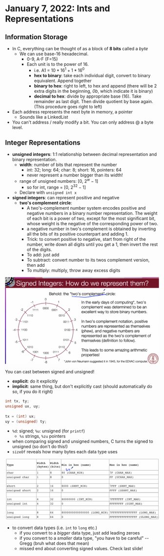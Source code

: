 # January 7, 2022: Ints and Representations

## Information Storage

- In C, everything can be thought of as a block of **8 bits** called a *byte*
  - We can use base-16 hexadecimal.
    - 0-9, A-F (F=15)
    - Each unit is to the power of 16.
      - i.e. A1 = $10*16^1+1*16^0$
      - **hex to binary**: take each individual digit, convert to binary equivalent. Append together
      - **binary to hex**: right to left, to hex and append (there will be 2 extra digits in the beginning, *0b*, which indicate it is binary)
      - **decimal to hex**: divide by appropriate base (16). Take remainder as last digit. Then divide quotient by base again. (This procedure goes right to left)
- Each address represents the next byte in memory, a pointer
  - Sounds like a LinkedList
- You can't address / really modify a bit. You can only address @ a byte level.

## Integer Representations

- **unsigned integers**: 1:1 relationship between decimal representation and binary representation.
  - **width**: number of bits that represent the number
    - int: 32; long: 64; char: 8; short: 16, pointers: 64
    - never represent a number bigger than its width!
  - range of unsigned numbers: [0, $2^w-1$]
    - so for int, range = [0, $2^32-1$]
  - Declare with `unsigned int x`
- **signed integers**: can represent positive and negative
  - **two's complement circle**:
    - A two's-complement number system encodes positive and negative numbers in a binary number representation. The weight of each bit is a power of two, except for the most significant bit, whose weight is the negative of the corresponding power of two.
    - a negative number in two's complement is obtained by inverting all the bits of its positive counterpart and adding 1.
    - Trick: to convert positive to negative, start from right of the number, write down all digits until you get a 1, then invert the rest of the digits.
    - To add: just add
    - To subtract: convert number to its twos complement version, then add
    - To multiply: multiply, throw away excess digits

![Two's Complement Circle. If the first bit is 0, it's negative.](twoscomplement.png)

You can cast between signed and unsigned!

- **explicit**: do it explicitly
- **implicit**: same thing, but don't explicitly cast (should automatically do so, if you do it right)

```c
int tx, ty;
unsigned ux, uy;

tx = (int) ux;
uy = (unsigned) ty;
```

- `%d`: signed; `%u`: unsigned (for `printf`)
  - `%s` strings, `%zu` pointers
- when comparing signed and unsigned numbers, C turns the signed to unsigned (so don't do this!)
- `sizeOf` reveals how many bytes each data type uses

![Because we now know how bit patterns for integers works, we can figure out the maximum and minimum values, designated by INT MAX, UINT MAX, INT MIN, (etc.), which are defined in limits.h](minmaxvalues.png)

- to convert data types (i.e. `int` to `long` etc.)
  - if you convert to a _bigger_ data type, just add leading zeroes
  - if you convert to a _smaller_ data type, "you have to be careful" -- Gregg (bruh what does that mean)
  - missed end about converting signed values. Check last slide!

